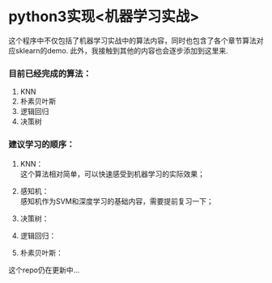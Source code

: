 # python3实现<机器学习实战>
这个程序中不仅包括了机器学习实战中的算法内容，同时也包含了各个章节算法对应sklearn的demo.
此外，我接触到其他的内容也会逐步添加到这里来.

### 目前已经完成的算法：
1. KNN  
2. 朴素贝叶斯  
3. 逻辑回归  
4. 决策树

### 建议学习的顺序：
1. KNN：  
 这个算法相对简单，可以快速感受到机器学习的实际效果；
 
2. 感知机：  
感知机作为SVM和深度学习的基础内容，需要提前复习一下；

3. 决策树：

4. 逻辑回归：

5. 朴素贝叶斯：

这个repo仍在更新中...


